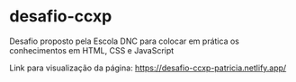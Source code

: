 # desafio-ccxp
Desafio proposto pela Escola DNC para colocar em prática os conhecimentos em HTML, CSS e JavaScript

Link para visualização da página:
https://desafio-ccxp-patricia.netlify.app/
